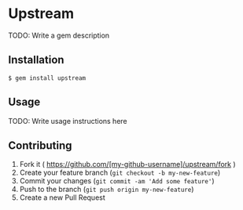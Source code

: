 # Upstream

TODO: Write a gem description

## Installation

`$ gem install upstream`

## Usage

TODO: Write usage instructions here

## Contributing

1. Fork it ( https://github.com/[my-github-username]/upstream/fork )
2. Create your feature branch (`git checkout -b my-new-feature`)
3. Commit your changes (`git commit -am 'Add some feature'`)
4. Push to the branch (`git push origin my-new-feature`)
5. Create a new Pull Request
